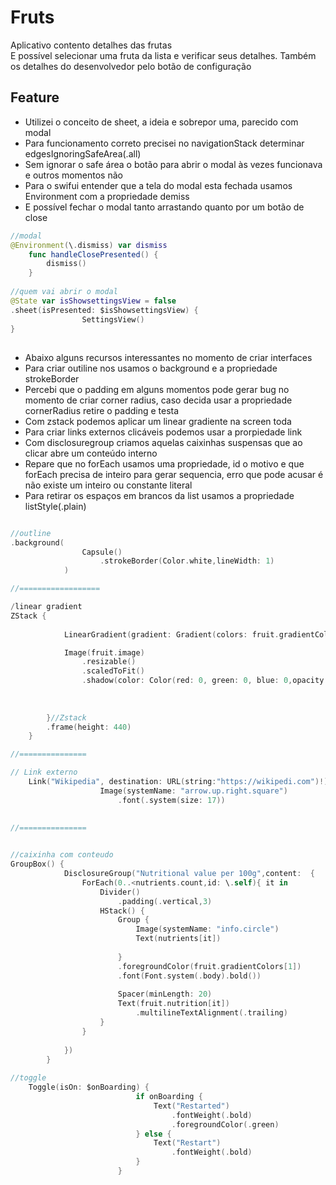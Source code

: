 # Fruts
Aplicativo contento detalhes  das frutas </br>
E possível selecionar uma fruta da lista e verificar seus detalhes. Também os detalhes do desenvolvedor pelo botão de configuração


## Feature
- Utilizei o conceito de sheet, a ideia e sobrepor uma, parecido com modal
- Para funcionamento correto precisei no navigationStack determinar edgesIgnoringSafeArea(.all)
- Sem ignorar o safe área o botão para abrir o modal às vezes funcionava e outros momentos não
- Para o swifui entender que a tela do modal esta fechada usamos Environment com a propriedade demiss
- E possível fechar o modal tanto arrastando quanto por um botão de close 


```swift
//modal
@Environment(\.dismiss) var dismiss
	func handleClosePresented() {
		dismiss()
	}
	
//quem vai abrir o modal
@State var isShowsettingsView = false
.sheet(isPresented: $isShowsettingsView) {
				SettingsView()
}


```
##
- Abaixo alguns recursos interessantes no momento de criar interfaces
- Para criar outiline nos usamos o background e a propriedade strokeBorder
- Percebi que o padding em alguns momentos pode gerar bug no momento de criar corner radius, caso decida usar a propriedade cornerRadius retire o padding e testa
- Com zstack podemos aplicar um linear gradiente na screen toda
- Para criar links externos clicáveis podemos usar a prorpiedade link
- Com disclosuregroup criamos aquelas caixinhas suspensas que ao clicar abre um conteúdo interno
- Repare que no forEach usamos uma propriedade, id o motivo e que  forEach precisa de   inteiro para gerar sequencia, erro que pode acusar é não existe um inteiro ou constante literal
- Para retirar os espaços  em brancos da list usamos a propriedade listStyle(.plain)

```swift

//outline 
.background(
				Capsule()
					.strokeBorder(Color.white,lineWidth: 1)
			)

//==================

/linear gradient
ZStack {
		
			LinearGradient(gradient: Gradient(colors: fruit.gradientColors), startPoint: .top, endPoint: .bottom)

			Image(fruit.image)
				.resizable()
				.scaledToFit()
				.shadow(color: Color(red: 0, green: 0, blue: 0,opacity: 0.15), radius: 8,x:6,y: 8)
				
			
			
		}//Zstack
		.frame(height: 440)
	}

//===============

// Link externo
	Link("Wikipedia", destination: URL(string:"https://wikipedi.com")!)
					Image(systemName: "arrow.up.right.square")
						.font(.system(size: 17))
            
            
//===============


//caixinha com conteudo
GroupBox() {
			DisclosureGroup("Nutritional value per 100g",content:  {
				ForEach(0..<nutrients.count,id: \.self){ it in
					Divider()
						.padding(.vertical,3)
					HStack() {
						Group {
							Image(systemName: "info.circle")
							Text(nutrients[it])
							
						}
						.foregroundColor(fruit.gradientColors[1])
						.font(Font.system(.body).bold())
						
						Spacer(minLength: 20)
						Text(fruit.nutrition[it])
							.multilineTextAlignment(.trailing)
					}
				}
				
			})
		}
    
//toggle
	Toggle(isOn: $onBoarding) {
							if onBoarding {
								Text("Restarted")
									.fontWeight(.bold)
									.foregroundColor(.green)
							} else {
								Text("Restart")
									.fontWeight(.bold)
							}
						}
            

```
